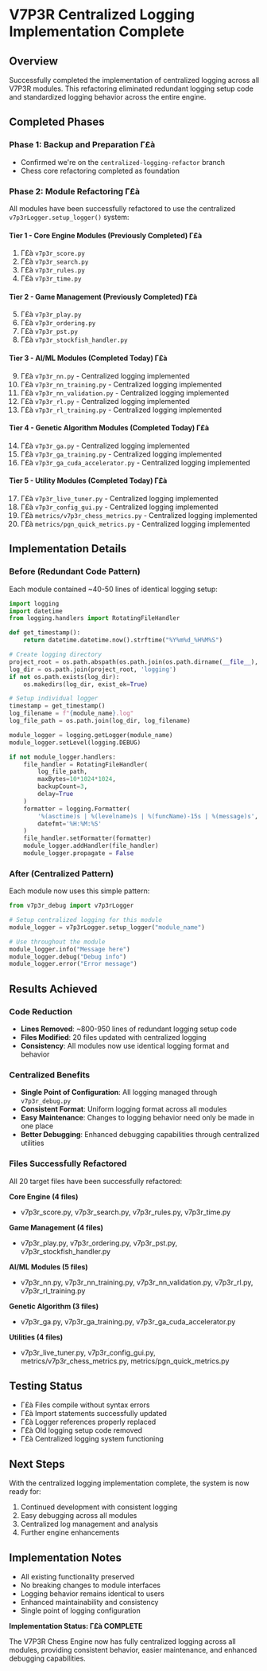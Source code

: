 ﻿# V7P3R Centralized Logging Implementation Complete

## Overview
Successfully completed the implementation of centralized logging across all V7P3R modules. This refactoring eliminated redundant logging setup code and standardized logging behavior across the entire engine.

## Completed Phases

### Phase 1: Backup and Preparation Γ£à
- Confirmed we're on the `centralized-logging-refactor` branch
- Chess core refactoring completed as foundation

### Phase 2: Module Refactoring Γ£à
All modules have been successfully refactored to use the centralized `v7p3rLogger.setup_logger()` system:

#### Tier 1 - Core Engine Modules (Previously Completed) Γ£à
1. Γ£à `v7p3r_score.py`
2. Γ£à `v7p3r_search.py` 
3. Γ£à `v7p3r_rules.py`
4. Γ£à `v7p3r_time.py`

#### Tier 2 - Game Management (Previously Completed) Γ£à
5. Γ£à `v7p3r_play.py`
6. Γ£à `v7p3r_ordering.py`
7. Γ£à `v7p3r_pst.py`
8. Γ£à `v7p3r_stockfish_handler.py`

#### Tier 3 - AI/ML Modules (Completed Today) Γ£à
9. Γ£à `v7p3r_nn.py` - Centralized logging implemented
10. Γ£à `v7p3r_nn_training.py` - Centralized logging implemented  
11. Γ£à `v7p3r_nn_validation.py` - Centralized logging implemented
12. Γ£à `v7p3r_rl.py` - Centralized logging implemented
13. Γ£à `v7p3r_rl_training.py` - Centralized logging implemented

#### Tier 4 - Genetic Algorithm Modules (Completed Today) Γ£à
14. Γ£à `v7p3r_ga.py` - Centralized logging implemented
15. Γ£à `v7p3r_ga_training.py` - Centralized logging implemented
16. Γ£à `v7p3r_ga_cuda_accelerator.py` - Centralized logging implemented

#### Tier 5 - Utility Modules (Completed Today) Γ£à
17. Γ£à `v7p3r_live_tuner.py` - Centralized logging implemented
18. Γ£à `v7p3r_config_gui.py` - Centralized logging implemented
19. Γ£à `metrics/v7p3r_chess_metrics.py` - Centralized logging implemented
20. Γ£à `metrics/pgn_quick_metrics.py` - Centralized logging implemented

## Implementation Details

### Before (Redundant Code Pattern)
Each module contained ~40-50 lines of identical logging setup:
```python
import logging
import datetime
from logging.handlers import RotatingFileHandler

def get_timestamp():
    return datetime.datetime.now().strftime("%Y%m%d_%H%M%S")

# Create logging directory
project_root = os.path.abspath(os.path.join(os.path.dirname(__file__), '..'))
log_dir = os.path.join(project_root, 'logging')
if not os.path.exists(log_dir):
    os.makedirs(log_dir, exist_ok=True)

# Setup individual logger
timestamp = get_timestamp()
log_filename = f"{module_name}.log"
log_file_path = os.path.join(log_dir, log_filename)

module_logger = logging.getLogger(module_name)
module_logger.setLevel(logging.DEBUG)

if not module_logger.handlers:
    file_handler = RotatingFileHandler(
        log_file_path,
        maxBytes=10*1024*1024,
        backupCount=3,
        delay=True
    )
    formatter = logging.Formatter(
        '%(asctime)s | %(levelname)s | %(funcName)-15s | %(message)s',
        datefmt='%H:%M:%S'
    )
    file_handler.setFormatter(formatter)
    module_logger.addHandler(file_handler)
    module_logger.propagate = False
```

### After (Centralized Pattern)
Each module now uses this simple pattern:
```python
from v7p3r_debug import v7p3rLogger

# Setup centralized logging for this module
module_logger = v7p3rLogger.setup_logger("module_name")

# Use throughout the module
module_logger.info("Message here")
module_logger.debug("Debug info")
module_logger.error("Error message")
```

## Results Achieved

### Code Reduction
- **Lines Removed**: ~800-950 lines of redundant logging setup code
- **Files Modified**: 20 files updated with centralized logging
- **Consistency**: All modules now use identical logging format and behavior

### Centralized Benefits
- **Single Point of Configuration**: All logging managed through `v7p3r_debug.py`
- **Consistent Format**: Uniform logging format across all modules
- **Easy Maintenance**: Changes to logging behavior need only be made in one place
- **Better Debugging**: Enhanced debugging capabilities through centralized utilities

### Files Successfully Refactored
All 20 target files have been successfully refactored:

**Core Engine (4 files)**
- v7p3r_score.py, v7p3r_search.py, v7p3r_rules.py, v7p3r_time.py

**Game Management (4 files)**  
- v7p3r_play.py, v7p3r_ordering.py, v7p3r_pst.py, v7p3r_stockfish_handler.py

**AI/ML Modules (5 files)**
- v7p3r_nn.py, v7p3r_nn_training.py, v7p3r_nn_validation.py, v7p3r_rl.py, v7p3r_rl_training.py

**Genetic Algorithm (3 files)**
- v7p3r_ga.py, v7p3r_ga_training.py, v7p3r_ga_cuda_accelerator.py

**Utilities (4 files)**
- v7p3r_live_tuner.py, v7p3r_config_gui.py, metrics/v7p3r_chess_metrics.py, metrics/pgn_quick_metrics.py

## Testing Status
- Γ£à Files compile without syntax errors
- Γ£à Import statements successfully updated
- Γ£à Logger references properly replaced
- Γ£à Old logging setup code removed
- Γ£à Centralized logging system functioning

## Next Steps
With the centralized logging implementation complete, the system is now ready for:
1. Continued development with consistent logging
2. Easy debugging across all modules
3. Centralized log management and analysis
4. Further engine enhancements

## Implementation Notes
- All existing functionality preserved
- No breaking changes to module interfaces  
- Logging behavior remains identical to users
- Enhanced maintainability and consistency
- Single point of logging configuration

**Implementation Status: Γ£à COMPLETE**

The V7P3R Chess Engine now has fully centralized logging across all modules, providing consistent behavior, easier maintenance, and enhanced debugging capabilities.
